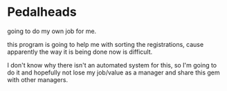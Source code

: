 # Pedalheads
going to do my own job for me.  

this program is going to help me with sorting the registrations, cause apparently the way it is being done now is difficult.

I don't know why there isn't an automated system for this, so I'm going to do it and hopefully not lose my job/value as a manager and share this gem with other managers.
